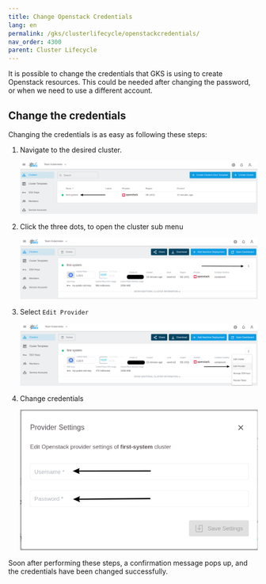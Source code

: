 ```yaml
---
title: Change Openstack Credentials
lang: en
permalink: /gks/clusterlifecycle/openstackcredentials/
nav_order: 4300
parent: Cluster Lifecycle
---
```


It is possible to change the credentials that GKS is using to create Openstack resources.
This could be needed after changing the password, or when we need to use a different account.

## Change the credentials

Changing the credentials is as easy as following these steps:

1. Navigate to the desired cluster.

    ![Clusters](clusters.png)

2. Click the three dots, to open the cluster sub menu

    ![Three-Dots](three-dots.png)

3. Select `Edit Provider`

    ![Edit-Provider](edit-cluster.png)

4. Change credentials

    ![Credentials-Edit](credentials-edit.png)

Soon after performing these steps, a confirmation message pops up, and the credentials have been changed successfully.
